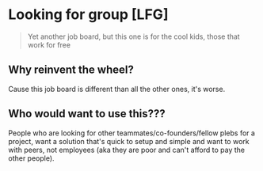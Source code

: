 # Looking for group [LFG]
> Yet another job board, but this one is for the cool kids, those that work for free
## Why reinvent the wheel?
Cause this job board is different than all the other ones, it's worse.

## Who would want to use this???
People who are looking for other teammates/co-founders/fellow plebs for a project, want a solution that's quick to setup and simple and want to work with peers, not employees (aka they are poor and can't afford to pay the other people).

